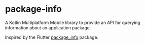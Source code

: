 # package-info

A Kotlin Multiplatform Mobile library to provide an API for querying information about an application package.

Inspired by the Flutter [package_info](https://pub.dev/packages/package_info) package.
